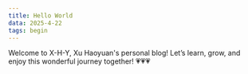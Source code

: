 ```yaml
---
title: Hello World
data: 2025-4-22
tags: begin
---
```

Welcome to X-H-Y, Xu Haoyuan's personal blog! Let’s learn, grow, and enjoy this wonderful journey together! 💗💗💗
